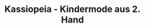 ---
title: "Kassiopeia - Kindermode aus 2. Hand"
url: /hagen/kassiopeia-kindermode-aus-2-hand/
shop: Gebrauchtwaren
---